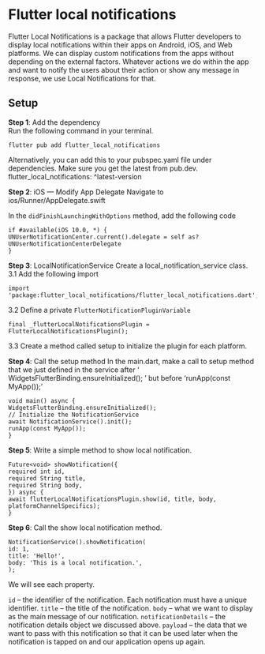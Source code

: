 # Flutter local notifications
Flutter Local Notifications is a package that allows Flutter developers to display local notifications within their apps on Android, iOS, and Web platforms. We can display custom notifications from the apps without depending on the external factors. Whatever actions we do within the app and want to notify the users about their action or show any message in response, we use Local Notifications for that.

## Setup

**Step 1**: Add the dependency <br />
Run the following command in your terminal.<br />
```
flutter pub add flutter_local_notifications
```
Alternatively, you can add this to your pubspec.yaml file under dependencies. Make sure you get the latest from pub.dev.<br />
flutter_local_notifications: ^latest-version

**Step 2**: iOS — Modify App Delegate
Navigate to ios/Runner/AppDelegate.swift

In the `didFinishLaunchingWithOptions` method, add the following code
```
if #available(iOS 10.0, *) {
UNUserNotificationCenter.current().delegate = self as? UNUserNotificationCenterDelegate
}
```

**Step 3**: LocalNotificationService
Create a local_notification_service class.<br />
3.1 Add the following import
```
import 'package:flutter_local_notifications/flutter_local_notifications.dart';
```

3.2 Define a private `FlutterNotificationPluginVariable`
```
final _flutterLocalNotificationsPlugin = FlutterLocalNotificationsPlugin();
```
3.3 Create a method called setup to initialize the plugin for each platform.

**Step 4**: Call the setup method
In the main.dart, make a call to setup method that we just defined in the service after ‘ WidgetsFlutterBinding.ensureInitialized(); ’ but before ‘runApp(const MyApp());’
```
void main() async {
WidgetsFlutterBinding.ensureInitialized();
// Initialize the NotificationService
await NotificationService().init();
runApp(const MyApp());
}
```

**Step 5**: Write a simple method to show local notification.
```
Future<void> showNotification({
required int id,
required String title,
required String body,
}) async {
await flutterLocalNotificationsPlugin.show(id, title, body, platformChannelSpecifics);
}
```

**Step 6**: Call the show local notification method.
```
NotificationService().showNotification(
id: 1,
title: 'Hello!',
body: 'This is a local notification.',
);
```

We will see each property.

`id` – the identifier of the notification. Each notification must have a unique identifier.
`title` – the title of the notification.
`body` – what we want to display as the main message of our notification.
`notificationDetails` – the notification details object we discussed above.
`payload` – the data that we want to pass with this notification so that it can be used later when the notification is tapped on and our application opens up again.



